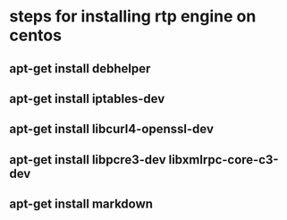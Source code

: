 # steps for installing rtp engine on centos

## apt-get install debhelper 
## apt-get install iptables-dev
## apt-get install libcurl4-openssl-dev
## apt-get install libpcre3-dev libxmlrpc-core-c3-dev
## apt-get install markdown

